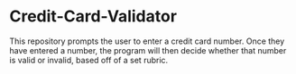 # Credit-Card-Validator
This repository prompts the user to enter a credit card number. Once they have entered a number, the program will then decide whether that number is valid or invalid, based off of a set rubric.
